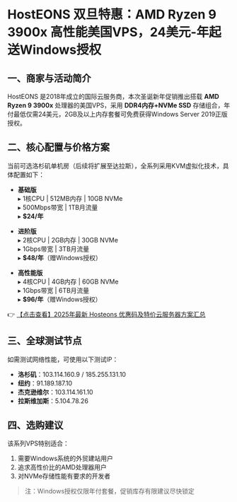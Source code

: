 # HostEONS 双旦特惠：AMD Ryzen 9 3900x 高性能美国VPS，24美元-年起送Windows授权

## 一、商家与活动简介
HostEONS 是2018年成立的国际云服务商，本次圣诞新年促销推出搭载 **AMD Ryzen 9 3900x** 处理器的美国VPS，采用 **DDR4内存+NVMe SSD** 存储组合，年付最低仅需24美元，2GB及以上内存套餐可免费获得Windows Server 2019正版授权。

## 二、核心配置与价格方案
当前可选洛杉矶单机房（后续将扩展至达拉斯），全系列采用KVM虚拟化技术，具体配置如下：

- **基础版**  
  ▸ 1核CPU | 512MB内存 | 10GB NVMe  
  ▸ 500Mbps带宽 | 1TB月流量  
  ▸ **$24/年**  

- **进阶版**  
  ▸ 2核CPU | 2GB内存 | 30GB NVMe  
  ▸ 1Gbps带宽 | 3TB月流量  
  ▸ **$48/年**（赠Windows授权）  

- **高性能版**  
  ▸ 4核CPU | 4GB内存 | 60GB NVMe  
  ▸ 1Gbps带宽 | 6TB月流量  
  ▸ **$96/年**（赠Windows授权）  

👉 [【点击查看】2025年最新 Hosteons 优惠码及特价云服务器方案汇总](https://bit.ly/hosteons)

## 三、全球测试节点
如需测试网络性能，可使用以下测试IP：
- **洛杉矶**：103.114.160.9 / 185.255.131.10
- **纽约**：91.189.187.10
- **杰克逊维尔**：103.114.161.10
- **拉斯维加斯**：5.104.78.26

## 四、选购建议
该系列VPS特别适合：
1. 需要Windows系统的外贸建站用户
2. 追求高性价比的AMD处理器用户
3. 对NVMe存储性能有要求的开发者

> 注：Windows授权仅限年付套餐，促销库存有限建议尽快锁定
